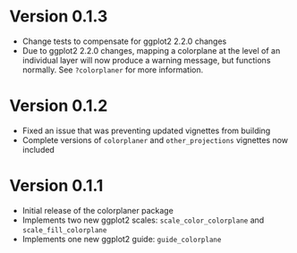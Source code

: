 # Version 0.1.3
* Change tests to compensate for ggplot2 2.2.0 changes
* Due to ggplot2 2.2.0 changes, mapping a colorplane at the level of an individual layer will now produce a warning message, but functions normally. See `?colorplaner` for more information. 

# Version 0.1.2
* Fixed an issue that was preventing updated vignettes from building
* Complete versions of `colorplaner` and `other_projections` vignettes 
now included

# Version 0.1.1
* Initial release of the colorplaner package
* Implements two new ggplot2 scales: `scale_color_colorplane` and 
`scale_fill_colorplane`
* Implements one new ggplot2 guide: `guide_colorplane`


